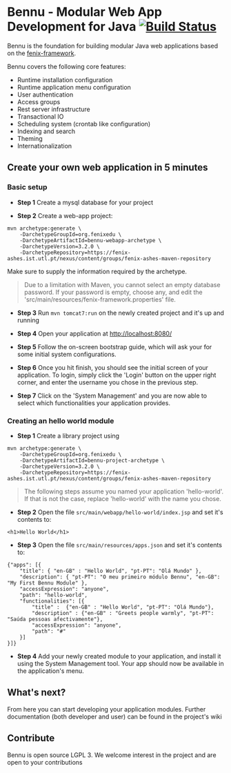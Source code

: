 # Bennu - Modular Web App Development for Java [![Build Status](https://travis-ci.org/FenixEdu/bennu.svg?branch=develop)](https://travis-ci.org/FenixEdu/bennu)

Bennu is the foundation for building modular Java web applications based on the [fenix-framework](http://fenix-framework.github.io/).

Bennu covers the following core features:
* Runtime installation configuration
* Runtime application menu configuration
* User authentication
* Access groups
* Rest server infrastructure
* Transactional IO
* Scheduling system (crontab like configuration)
* Indexing and search
* Theming
* Internationalization

## Create your own web application in 5 minutes

### Basic setup

* __Step 1__ Create a mysql database for your project

* __Step 2__ Create a web-app project:
```
mvn archetype:generate \
    -DarchetypeGroupId=org.fenixedu \
    -DarchetypeArtifactId=bennu-webapp-archetype \
    -DarchetypeVersion=3.2.0 \
    -DarchetypeRepository=https://fenix-ashes.ist.utl.pt/nexus/content/groups/fenix-ashes-maven-repository
```
Make sure to supply the information required by the archetype.

> Due to a limitation with Maven, you cannot select an empty database password.
> If your password is empty, choose any, and edit the 'src/main/resources/fenix-framework.properties' file.

* __Step 3__ Run ```mvn tomcat7:run``` on the newly created project and it's up and running

* __Step 4__ Open your application at [http://localhost:8080/](http://localhost:8080/)

* __Step 5__ Follow the on-screen bootstrap guide, which will ask your for some initial system configurations.

* __Step 6__ Once you hit finish, you should see the initial screen of your application. To login, simply
             click the 'Login' button on the upper right corner, and enter the username you chose in the
             previous step.

* __Step 7__ Click on the 'System Management' and you are now able to select which functionalities your
             application provides.

### Creating an hello world module

* __Step 1__ Create a library project using
```
mvn archetype:generate \
    -DarchetypeGroupId=org.fenixedu \
    -DarchetypeArtifactId=bennu-project-archetype \
    -DarchetypeVersion=3.2.0 \
    -DarchetypeRepository=https://fenix-ashes.ist.utl.pt/nexus/content/groups/fenix-ashes-maven-repository
```

> The following steps assume you named your application 'hello-world'. If that is not the case,
> replace 'hello-world' with the name you chose.

* __Step 2__ Open the file ```src/main/webapp/hello-world/index.jsp``` and set it's contents to:
```
<h1>Hello World</h1>
```

* __Step 3__ Open the file ```src/main/resources/apps.json``` and set it's contents to:
```
{"apps": [{
    "title": { "en-GB" : "Hello World", "pt-PT": "Olá Mundo" },
    "description": { "pt-PT": "O meu primeiro módulo Bennu", "en-GB": "My First Bennu Module" },
    "accessExpression": "anyone",
    "path": "hello-world",
    "functionalities": [{
        "title" :  {"en-GB" : "Hello World", "pt-PT": "Olá Mundo"},
        "description" : {"en-GB" : "Greets people warmly", "pt-PT": "Saúda pessoas afectivamente"},
        "accessExpression": "anyone",
        "path": "#"
    }]
}]}
```

* __Step 4__ Add your newly created module to your application, and install it using the System Management tool.
             Your app should now be available in the application's menu.

## What's next?

From here you can start developing your application modules. Further documentation (both developer and user) can be found in the project's wiki

## Contribute

Bennu is open source LGPL 3. We welcome interest in the project and are open to your contributions
